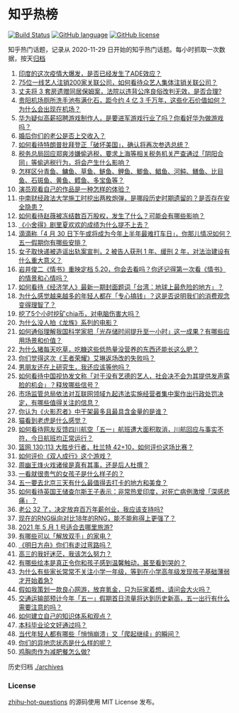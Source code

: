 # 知乎热榜
[![Build Status](https://github.com/ToWeLong/zhihu-hot-questions/workflows/CI/badge.svg)](https://github.com/ToWeLong/zhihu-hot-questions/actions)
[![GitHub language](https://img.shields.io/badge/language-golang-orange.svg)](https://golang.org/)
[![GitHub license](https://img.shields.io/github/license/ToWeLong/zhihu-hot-questions)](https://github.com/ToWeLong/zhihu-hot-questions/blob/main/LICENSE)

知乎热门话题，记录从 2020-11-29 日开始的知乎热门话题。每小时抓取一次数据，按天[归档](./archives)

<!-- BEGIN -->

1. [印度的这次疫情大爆发，是否已经发生了ADE效应？](https://www.zhihu.com/question/456399195)
1. [75位一线艺人注销200家关联公司，如何看待众艺人集体注销关联公司？](https://www.zhihu.com/question/457181415)
1. [丈夫将 3 套房遗赠同居保姆案，法院以违背公序良俗改判无效，是否合理?](https://www.zhihu.com/question/457149946)
1. [贵阳机场厕所洗手池布满化石，距今约 4 亿 3 千万年，这些化石价值如何？为什么会出现在机场？](https://www.zhihu.com/question/456986321)
1. [华为疑似高薪招聘游戏制作人，是要进军游戏行业了吗？你看好华为做游戏吗？](https://www.zhihu.com/question/457206027)
1. [婚后你们的老公是否上交收入？](https://www.zhihu.com/question/446421532)
1. [如何看待特朗普批拜登正「破坏美国」，确认将再次参选总统？](https://www.zhihu.com/question/457256439)
1. [税务总局回应郑爽涉嫌偷逃税，要求上海等相关税务机关严查通过「阴阳合同」等偷逃税行为，将会产生什么影响？](https://www.zhihu.com/question/457264887)
1. [怎样区分青鱼、鳙鱼、草鱼、鲢鱼、鲤鱼、鲫鱼、鲳鱼、河鲀、鳝鱼、比目鱼、石斑鱼、黄鱼、鳕鱼、多宝鱼等？](https://www.zhihu.com/question/46703898)
1. [演员观看自己的作品是一种怎样的体验？](https://www.zhihu.com/question/294472677)
1. [中南财经政法大学施工时挖出两枚炮弹，是哪段历史时期遗留的？是否存在安全隐患？](https://www.zhihu.com/question/457122815)
1. [如何看待赵薇被冻结数百万股权，发生了什么？可能会有哪些影响？](https://www.zhihu.com/question/457141906)
1. [《小舍得》剧里夏欢欢的成绩为什么提不上去？](https://www.zhihu.com/question/455735077)
1. [滴滴称「4 月 30 日下午或将成为今年上半年最难打车日」，你那儿情况如何？五一假期你有哪些安排？](https://www.zhihu.com/question/457167453)
1. [女子取快递被造谣出轨案宣判，2 被告人获刑 1 年、缓刑 2 年，对法治建设有什么重大意义？](https://www.zhihu.com/question/457266748)
1. [岩井俊二《情书》重映定档 5.20，你会去看吗？你还记得第一次看《情书》的情景和心情吗？](https://www.zhihu.com/question/457115062)
1. [如何看待《经济学人》最新一期封面题词「台湾：地球上最危险的地方」？](https://www.zhihu.com/question/457260755)
1. [为什么感觉越来越多的年轻人都在「专心搞钱」？这是否说明我们的消费观念变得理智了？](https://www.zhihu.com/question/457140241)
1. [挖了5个小时挖矿chia币，对电脑伤害大吗？](https://www.zhihu.com/question/454866562)
1. [为什么没人拍《龙族》系列的电影？](https://www.zhihu.com/question/448178834)
1. [如何通俗理解我国科学家把「光存储时间提升至一小时」这一成果？有哪些应用场景和价值？](https://www.zhihu.com/question/456553305)
1. [为什么猪每天吃草，吃糠这些低热量没营养的东西还能长这么肥？](https://www.zhihu.com/question/450554480)
1. [你们觉得这次《王者荣耀》艾琳返场改的失败吗？](https://www.zhihu.com/question/455420512)
1. [男朋友还在上研究生，我还应该等他吗？](https://www.zhihu.com/question/455432407)
1. [如何看待中国视协发文称「对于没有艺德的艺人，社会决不会为其提供发声露脸的机会」？释放哪些信号？](https://www.zhihu.com/question/457179755)
1. [市场监管总局依法对互联网领域九起违法实施经营者集中案作出行政处罚决定，有哪些值得关注的信息？](https://www.zhihu.com/question/457289769)
1. [你认为《火影忍者》中干架最多且最具含金量的是谁？](https://www.zhihu.com/question/456331604)
1. [猫看到老虎是什么感觉？](https://www.zhihu.com/question/455697352)
1. [如何看待网友反馈四川航空「五一」航班遭大面积取消，川航回应与事实不符，今日航班均正常运行？](https://www.zhihu.com/question/457234462)
1. [篮网 130:113 大胜步行者，杜兰特 42+10，如何评价这场比赛？](https://www.zhihu.com/question/457229071)
1. [如何评价《双人成行》这个游戏？](https://www.zhihu.com/question/448262868)
1. [周幽王烽火戏诸侯是真有其事，还是后人杜撰？](https://www.zhihu.com/question/20836590)
1. [一看就很贵气的女孩子是什么样子的？](https://www.zhihu.com/question/322175199)
1. [五一要去北京三天有什么最值得去打卡的地方和美食？](https://www.zhihu.com/question/455564286)
1. [如何看待英国王储查尔斯王子表示：非常热爱印度，对死亡病例激增「深感悲痛」？](https://www.zhihu.com/question/457133150)
1. [老公 32 了，决定放弃百万年薪创业，我应该支持吗?](https://www.zhihu.com/question/447327404)
1. [现在的RNG纵向对比18年的RNG，能不能称得上更强了？](https://www.zhihu.com/question/450488501)
1. [2021 年 5 月 1 号适合去哪里旅游?](https://www.zhihu.com/question/449104465)
1. [有哪些可以「解放双手」的家电？](https://www.zhihu.com/question/438924211)
1. [《明日方舟》你们有走过弯路吗？](https://www.zhihu.com/question/452796365)
1. [高三的我好迷茫，我该怎么努力？](https://www.zhihu.com/question/456263396)
1. [有哪些绘本是真正令你和孩子感到温馨触动，甚至看到哭的？](https://www.zhihu.com/question/312239649)
1. [为什么有些家长常常不关注小学一年级，等到在小学高年级发现孩子基础薄弱才开始着急?](https://www.zhihu.com/question/426324925)
1. [假如我策划一款良心网游，放弃氪金，只为玩家着想，请问会大火吗？](https://www.zhihu.com/question/452046052)
1. [交通运输部预计今年「五一」假期首日流量将达到历史新高，五一出行有什么需要注意的吗？](https://www.zhihu.com/question/457166153)
1. [如何建立自己的知识体系和观点？](https://www.zhihu.com/question/52782284)
1. [本科毕业论文好通过吗？](https://www.zhihu.com/question/308185309)
1. [当代年轻人都有哪些「悄悄崩溃」又「爬起继续」的瞬间？](https://www.zhihu.com/question/457125407)
1. [你们的异地恋状态是什么样的呢？](https://www.zhihu.com/question/455031941)
1. [鸡胸肉作为减肥餐怎么做?](https://www.zhihu.com/question/35751229)

<!-- END -->

历史归档 [./archives](./archives)


### License
[zhihu-hot-questions](https://github.com/towelong/zhihu-hot-questions) 的源码使用 MIT License 发布。